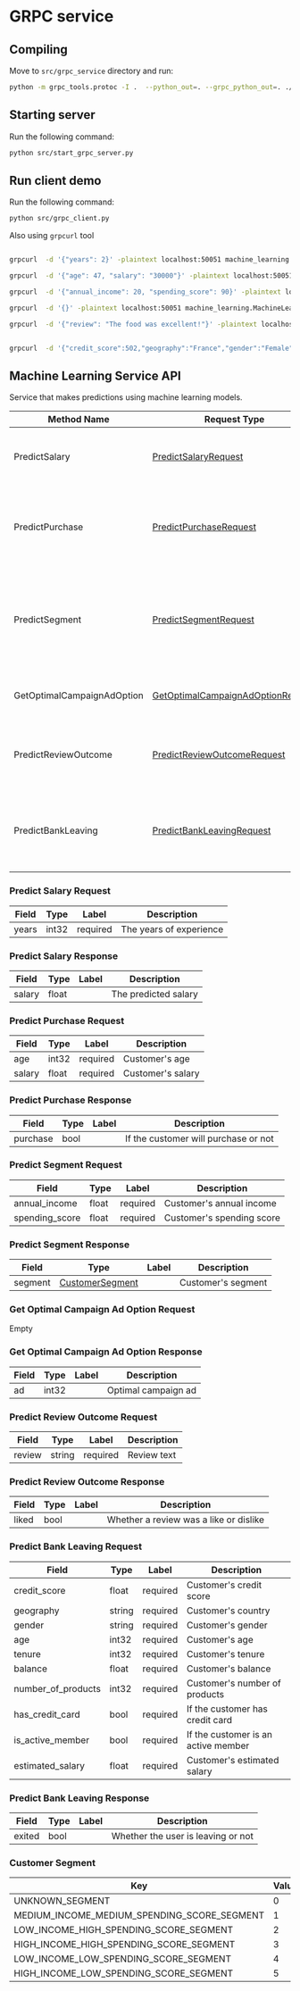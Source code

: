 # GRPC service

## Compiling
Move to `src/grpc_service` directory and run:
```sh
python -m grpc_tools.protoc -I .  --python_out=. --grpc_python_out=. ./service.proto
```

## Starting server

Run the following command:
```sh
python src/start_grpc_server.py
```

## Run client demo

Run the following command:
```sh
python src/grpc_client.py
```

Also using `grpcurl` tool

```sh

grpcurl  -d '{"years": 2}' -plaintext localhost:50051 machine_learning.MachineLearning/PredictSalary

grpcurl  -d '{"age": 47, "salary": "30000"}' -plaintext localhost:50051 machine_learning.MachineLearning/PredictPurchase

grpcurl  -d '{"annual_income": 20, "spending_score": 90}' -plaintext localhost:50051 machine_learning.MachineLearning/PredictSegment

grpcurl  -d '{}' -plaintext localhost:50051 machine_learning.MachineLearning/GetOptimalCampaignAdOption

grpcurl  -d '{"review": "The food was excellent!"}' -plaintext localhost:50051 machine_learning.MachineLearning/PredictReviewOutcome


grpcurl  -d '{"credit_score":502,"geography":"France","gender":"Female","age":42,"tenure":8,"balance":159660.8,"number_of_products":3,"has_credit_card":true,"is_active_member":false,"estimated_salary":113931.57}' -plaintext localhost:50051 machine_learning.MachineLearning/PredictBankLeaving

```

## Machine Learning Service API
Service that makes predictions using machine learning models.

| Method Name | Request Type | Response Type | Description |
| ----------- | ------------ | ------------- | ------------|
| PredictSalary | [PredictSalaryRequest](#PredictSalaryRequest) | [PredictSalaryResponse](#PredictSalaryResponse) | Predicts salary based on years of experience. |
| PredictPurchase | [PredictPurchaseRequest](#PredictPurchaseRequest) | [PredictPurchaseResponse](#PredictPurchaseResponse) | Predicts if a customer will purchase based on salary and age. |
| PredictSegment | [PredictSegmentRequest](#PredictSegmentRequest) | [PredictSegmentResponse](#PredictSegmentResponse) | Predicts mall customer segment based on annual income and spending score. |
| GetOptimalCampaignAdOption | [GetOptimalCampaignAdOptionRequest](#GetOptimalCampaignAdOptionRequest) | [GetOptimalCampaignAdOptionResponse](#GetOptimalCampaignAdOptionResponse) | Gets the optimal campaign ad |
| PredictReviewOutcome | [PredictReviewOutcomeRequest](#PredictReviewOutcomeRequest) | [PredictReviewOutcomeResponse](#PredictReviewOutcomeResponse) | Predicts whether a review correspond to a like or dislike |
| PredictBankLeaving | [PredictBankLeavingRequest](#PredictBankLeavingRequest) | [PredictBankLeavingResponse](#PredictBankLeavingResponse) | Predicts whether a customer will leaving a banking institution or not |

<a name="PredictSalaryRequest"></a>

### Predict Salary Request


| Field | Type | Label | Description |
| ----- | ---- | ----- | ----------- |
| years | int32 | required | The years of experience |


<a name="PredictSalaryResponse"></a>

### Predict Salary Response


| Field | Type | Label | Description |
| ----- | ---- | ----- | ----------- |
| salary | float | | The predicted salary |


<a name="PredictSalaryRequest"></a>

### Predict Purchase Request


| Field | Type | Label | Description |
| ----- | ---- | ----- | ----------- |
| age | int32 | required | Customer's age |
| salary | float | required | Customer's salary |


<a name="PredictPurchaseResponse"></a>

### Predict Purchase Response


| Field | Type | Label | Description |
| ----- | ---- | ----- | ----------- |
| purchase | bool | | If the customer will purchase or not |


<a name="PredictSegmentRequest"></a>

### Predict Segment Request


| Field | Type | Label | Description |
| ----- | ---- | ----- | ----------- |
| annual_income | float | required | Customer's annual income |
| spending_score | float | required | Customer's spending score |


<a name="PredictPurchaseResponse"></a>

### Predict Segment Response


| Field | Type | Label | Description |
| ----- | ---- | ----- | ----------- |
| segment | [CustomerSegment](#CustomerSegment) | | Customer's segment |


<a name="GetOptimalCampaignAdOptionRequest"></a>

### Get Optimal Campaign Ad Option Request

Empty

<a name="GetOptimalCampaignAdOptionResponse"></a>

### Get Optimal Campaign Ad Option Response


| Field | Type | Label | Description |
| ----- | ---- | ----- | ----------- |
| ad | int32 | | Optimal campaign ad |



<a name="PredictReviewOutcomeRequest"></a>

### Predict Review Outcome Request


| Field | Type | Label | Description |
| ----- | ---- | ----- | ----------- |
| review | string | required | Review text |


<a name="PredictReviewOutcomeResponse"></a>

### Predict Review Outcome Response


| Field | Type | Label | Description |
| ----- | ---- | ----- | ----------- |
| liked | bool | | Whether a review was a like or dislike |


<a name="PredictBankLeavingRequest"></a>

### Predict Bank Leaving Request


| Field | Type | Label | Description |
| ----- | ---- | ----- | ----------- |
| credit_score | float | required | Customer's credit score |
| geography | string | required | Customer's country |
| gender | string | required | Customer's gender |
| age | int32 | required | Customer's age |
| tenure | int32 | required | Customer's tenure |
| balance | float | required | Customer's balance |
| number_of_products | int32 | required | Customer's number of products |
| has_credit_card | bool | required | If the customer has credit card |
| is_active_member | bool | required | If the customer is an active member |
| estimated_salary | float | required | Customer's estimated salary |


<a name="PredictBankLeavingResponse"></a>

### Predict Bank Leaving Response


| Field | Type | Label | Description |
| ----- | ---- | ----- | ----------- |
| exited | bool | | Whether the user is leaving or not |




<a name="CustomerSegment"></a>

### Customer Segment


| Key | Value |
| ----- | ---- |
| UNKNOWN_SEGMENT | 0 |
| MEDIUM_INCOME_MEDIUM_SPENDING_SCORE_SEGMENT | 1 |
| LOW_INCOME_HIGH_SPENDING_SCORE_SEGMENT | 2 |
| HIGH_INCOME_HIGH_SPENDING_SCORE_SEGMENT | 3 |
| LOW_INCOME_LOW_SPENDING_SCORE_SEGMENT | 4 |
| HIGH_INCOME_LOW_SPENDING_SCORE_SEGMENT | 5 |

